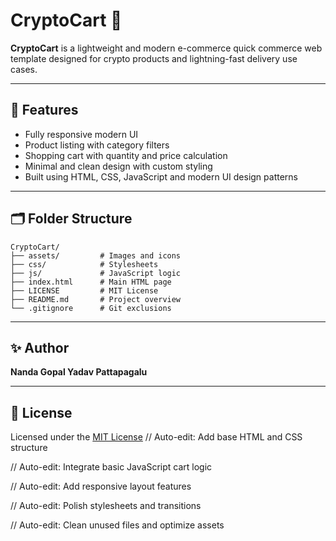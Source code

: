 # CryptoCart 🛒

**CryptoCart** is a lightweight and modern e-commerce quick commerce web template designed for crypto products and lightning-fast delivery use cases.

---

## 🚀 Features

- Fully responsive modern UI
- Product listing with category filters
- Shopping cart with quantity and price calculation
- Minimal and clean design with custom styling
- Built using HTML, CSS, JavaScript and modern UI design patterns

---

## 🗂️ Folder Structure

```
CryptoCart/
├── assets/         # Images and icons
├── css/            # Stylesheets
├── js/             # JavaScript logic
├── index.html      # Main HTML page
├── LICENSE         # MIT License
├── README.md       # Project overview
└── .gitignore      # Git exclusions
```

---

## ✨ Author

**Nanda Gopal Yadav Pattapagalu**

---

## 🪪 License

Licensed under the [MIT License](LICENSE)
// Auto-edit: Add base HTML and CSS structure

// Auto-edit: Integrate basic JavaScript cart logic

// Auto-edit: Add responsive layout features

// Auto-edit: Polish stylesheets and transitions

// Auto-edit: Clean unused files and optimize assets
